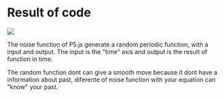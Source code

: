# Result of code
<img src="https://raw.githubusercontent.com/FranciscoOssianFOLN/Exercises/master/The%20Nature%20of%20Code%202/1.3%20noise%20vs%20random/oficial%20example/result.gif" />

The noise function of P5.js generate a random periodic function, with a input and output. The input is the "time" axis and output is the result of function in time.

The random function dont can give a smooth move because it dont have a information about past, diferente of noise function with your equation can "know" your past.